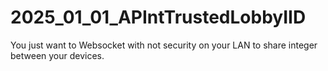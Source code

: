 # 2025_01_01_APIntTrustedLobbyIID
You just want to Websocket with not security on your LAN to share integer between your devices.
